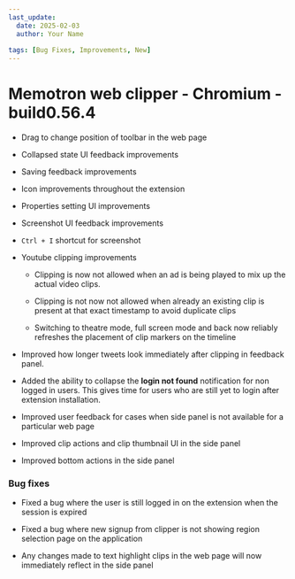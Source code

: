 ```yaml
---
last_update:
  date: 2025-02-03
  author: Your Name
  
tags: [Bug Fixes, Improvements, New]
---
```

# Memotron web clipper - Chromium - build0.56.4

- Drag to change position of toolbar in the web page

- Collapsed state UI feedback improvements

- Saving feedback improvements

- Icon improvements throughout the extension

- Properties setting UI improvements

- Screenshot UI feedback improvements

- ```Ctrl + I``` shortcut for screenshot

- Youtube clipping improvements

    - Clipping is now not allowed when an ad is being played to mix up the actual video clips.

    - Clipping is not now not allowed when already an existing clip is present at that exact timestamp to avoid duplicate clips

    - Switching to theatre mode, full screen mode and back now reliably refreshes the placement of clip markers on the timeline

- Improved how longer tweets look immediately after clipping in feedback panel.

- Added the ability to collapse the **login not found** notification for non logged in users. This gives time for users who are still yet to login after extension installation.

- Improved user feedback for cases when side panel is not available for a particular web page

- Improved clip actions and clip thumbnail UI in the side panel

- Improved bottom actions in the side panel

### Bug fixes

- Fixed a bug where the user is still logged in on the extension when the session is expired

- Fixed a bug where new signup from clipper is not showing region selection page on the application

- Any changes made to text highlight clips in the web page will now immediately reflect in the side panel